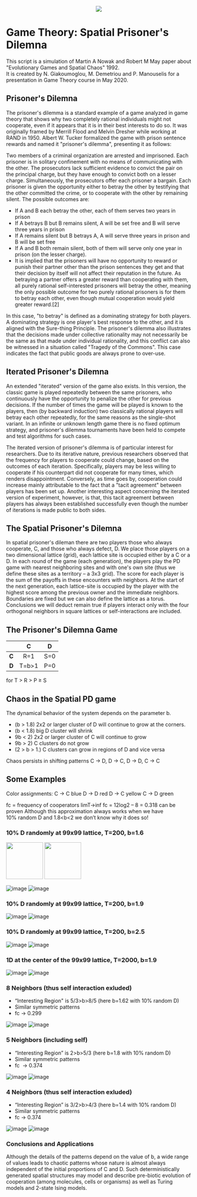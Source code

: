 <p align="center">
  <img src=https://c.tenor.com/i4cgk6ejhBMAAAAC/chess.gif>
</p>


# Game Theory: Spatial Prisoner's Dilemna
This script is a simulation of Martin A Nowak and Robert M May paper about "Evolutionary Games and Spatial Chaos" 1992.  
It is created by N. Giakoumoglou, M. Demetriou and P. Manouselis for a presentation in Game Theory course in May 2020.

## Prisoner's Dilemna

The prisoner's dilemma is a standard example of a game analyzed in game theory that shows why two completely rational individuals might not cooperate, even if it appears that it is in their best interests to do so. It was originally framed by Merrill Flood and Melvin Dresher while working at RAND in 1950. Albert W. Tucker formalized the game with prison sentence rewards and named it "prisoner's dilemma", presenting it as follows:

Two members of a criminal organization are arrested and imprisoned. Each prisoner is in solitary confinement with no means of communicating with the other. The prosecutors lack sufficient evidence to convict the pair on the principal charge, but they have enough to convict both on a lesser charge. Simultaneously, the prosecutors offer each prisoner a bargain. Each prisoner is given the opportunity either to betray the other by testifying that the other committed the crime, or to cooperate with the other by remaining silent. The possible outcomes are:

* If A and B each betray the other, each of them serves two years in prison
* If A betrays B but B remains silent, A will be set free and B will serve three years in prison
* If A remains silent but B betrays A, A will serve three years in prison and B will be set free
* If A and B both remain silent, both of them will serve only one year in prison (on the lesser charge).
* It is implied that the prisoners will have no opportunity to reward or punish their partner other than the prison sentences they get and that their decision by itself will not affect their reputation in the future. As betraying a partner offers a greater reward than cooperating with them, all purely rational self-interested prisoners will betray the other, meaning the only possible outcome for two purely rational prisoners is for them to betray each other, even though mutual cooperation would yield greater reward.[2]

In this case, "to betray" is defined as a dominating strategy for both players. A dominating strategy is one player's best response to the other, and it is aligned with the Sure-thing Principle. The prisoner's dilemma also illustrates that the decisions made under collective rationality may not necessarily be the same as that made under individual rationality, and this conflict can also be witnessed in a situation called "Tragedy of the Commons". This case indicates the fact that public goods are always prone to over-use.

## Iterated Prisoner's Dilemna

An extended "iterated" version of the game also exists. In this version, the classic game is played repeatedly between the same prisoners, who continuously have the opportunity to penalize the other for previous decisions. If the number of times the game will be played is known to the players, then (by backward induction) two classically rational players will betray each other repeatedly, for the same reasons as the single-shot variant. In an infinite or unknown length game there is no fixed optimum strategy, and prisoner's dilemma tournaments have been held to compete and test algorithms for such cases.

The iterated version of prisoner's dilemma is of particular interest for researchers. Due to its iterative nature, previous researchers observed that the frequency for players to cooperate could change, based on the outcomes of each iteration. Specifically, players may be less willing to cooperate if his counterpart did not cooperate for many times, which renders disappointment. Conversely, as time goes by, cooperation could increase mainly attributable to the fact that a "tacit agreement" between players has been set up. Another interesting aspect concerning the iterated version of experiment, however, is that, this tacit agreement between players has always been established successfully even though the number of iterations is made public to both sides.

## The Spatial Prisoner's Dilemna

In spatial prisoner's dileman there are two players those who always cooperate, C, and those who always defect, D. We place those players on a two dimensional lattice (grid), each lattice site is occupied either by a C or a D. In each round of the game (each generation), the players play the PD game with nearest neighboring sites and with one's own site (thus we define these sites as a territory – a 3x3 grid). The score for each player is the sum of the payoffs in these encounters with neighbors. At the start of the next generation, each lattice-site is occupied by the player with the highest score among the previous owner and the immediate neighbors. Boundaries are fixed but we can also define the lattice as a torus. Conclusions we will deduct remain true if players interact only with the four orthogonal neighbors in square lattices or self-interactions are included.

## The Prisoner's Dilemna Game

|       | **C** | **D** |
|:-----:|:-----:|:-----:|
| **C** |  R=1  |  S=0  |
| **D** | T=b>1 |  P=0  |

for T > R > P ≥ S

## Chaos in the Spatial PD game

The dynamical behavior of the system depends on the parameter b.

* (b > 1.8) 2x2 or larger cluster of D will continue to grow at the corners.
* (b < 1.8) big D cluster will shrink
* 9b < 2) 2x2 or larger cluster of C will continue to grow
* 9b > 2) C clusters do not grow
* (2 > b > 1.) C clusters can grow in regions of D and vice versa

Chaos persists in shifting patterns C → D, D → C, D → D, C → C

## Some Examples

Color assignments:
C → C blue
D → D red
D → C yellow
C → D green

fc = frequency of cooperators
limT→inf fc = 12log2 – 8 = 0.318 can be proven
Although this approximation always works when we have 10% random D and 1.8<b<2 we don’t know why it does so!

### 10% D randomly at 99x99 lattice, T=200, b=1.6
<p float="left">
  <img src="https://user-images.githubusercontent.com/57758089/155201708-03e20e50-56ea-4cf8-bc3a-bd4228dce3d4.png" width="100" height="100">
  <img src="https://user-images.githubusercontent.com/57758089/155201760-7302bf74-36b0-447f-b45e-4a94128c49a8.png" width="100" height="100">
</p>

![image](https://user-images.githubusercontent.com/57758089/155201708-03e20e50-56ea-4cf8-bc3a-bd4228dce3d4.png) 
![image](https://user-images.githubusercontent.com/57758089/155201760-7302bf74-36b0-447f-b45e-4a94128c49a8.png)

### 10% D randomly at 99x99 lattice, T=200, b=1.9
![image](https://user-images.githubusercontent.com/57758089/155201826-1942f801-b7cf-4bbf-b09c-fe2a071c6908.png) 
![image](https://user-images.githubusercontent.com/57758089/155201835-584f44c6-56d6-410b-b97a-eaebe52ae3fa.png)

### 10% D randomly at 99x99 lattice, T=200, b=2.5
![image](https://user-images.githubusercontent.com/57758089/155201846-90b35462-127c-4d08-a3c4-769ef73700dd.png) 
![image](https://user-images.githubusercontent.com/57758089/155201853-3ecbc96a-4ed0-4101-96ae-2cb44ace4e72.png)

### 1D at the center of the 99x99 lattice, T=2000, b=1.9
![image](https://user-images.githubusercontent.com/57758089/155201865-d4ee3265-b2e4-4c8f-a72b-da733f0a5bbf.png) 
![image](https://user-images.githubusercontent.com/57758089/155201872-1c087247-8118-44e7-8206-6b7d7c7a3ee4.png)

### 8 Neighbors (thus self interaction exluded)

* “Interesting Region" is 5/3>b>8/5 (here b=1.62 with 10% random D)
*  Similar symmetric patterns 
* fc → 0.299

![image](https://user-images.githubusercontent.com/57758089/155201888-3c6b2419-b0ee-4a3e-847b-5d9bf70c92f8.png) 
![image](https://user-images.githubusercontent.com/57758089/155201895-85bce395-2909-4144-b8be-8f1ea9a344f7.png)

### 5 Neighbors (including self)

* “Interesting Region” is 2>b>5/3 (here b=1.8 with 10% random D)
* Similar symmetric patterns 
* fc  → 0.374

![image](https://user-images.githubusercontent.com/57758089/155201919-91048e86-9421-402d-be25-c654174ef531.png) 
![image](https://user-images.githubusercontent.com/57758089/155201925-c72df11d-5540-4349-90ad-7caf72dc5362.png)

### 4 Neighbors (thus self interaction exluded)

* “Interesting Region” is 3/2>b>4/3 (here b=1.4 with 10% random D)
* Similar symmetric patterns 
* fc → 0.374

![image](https://user-images.githubusercontent.com/57758089/155201940-ad524a6d-0977-4871-bcd1-4e486be19d7e.png) 
![image](https://user-images.githubusercontent.com/57758089/155201946-5b227b02-938f-4826-9e59-0fd0ac904f95.png)

### Conclusions and Applications

Although the details of the patterns depend on the value of b, a wide range of values leads to chaotic patterns whose nature is almost always independent of the initial proportions of C and D.
Such deterministically generated spatial structures may model and describe pre-biotic evolution of cooperation (among molecules, cells or organisms) as well as Turing models and 2-state Ising models.



